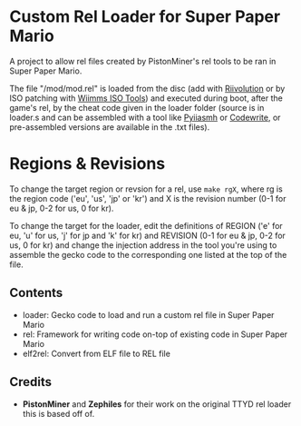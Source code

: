 # Custom Rel Loader for Super Paper Mario

A project to allow rel files created by PistonMiner's rel tools to be ran in Super Paper Mario.

The file "/mod/mod.rel" is loaded from the disc (add with [Riivolution](http://rvlution.net/wiki/Riivolution/) or by ISO patching with [Wiimms ISO Tools](https://wit.wiimm.de/)) and executed during boot, after the game's rel, by the cheat code given in the loader folder (source is in loader.s and can be assembled with a tool like [Pyiiasmh](https://github.com/JoshuaMKW/pyiiasmh) or [Codewrite](https://github.com/TheGag96/CodeWrite), or pre-assembled versions are available in the .txt files).

# Regions & Revisions

To change the target region or revsion for a rel, use `make rgX`, where rg is the region code ('eu', 'us', 'jp' or 'kr') and X is the revision number (0-1 for eu & jp, 0-2 for us, 0 for kr).

To change the target for the loader, edit the definitions of REGION ('e' for eu, 'u' for us, 'j' for jp and 'k' for kr) and REVISION (0-1 for eu & jp, 0-2 for us, 0 for kr) and change the injection address in the tool you're using to assemble the gecko code to the corresponding one listed at the top of the file.

## Contents
  * loader: Gecko code to load and run a custom rel file in Super Paper Mario
  * rel: Framework for writing code on-top of existing code in Super Paper Mario
  * elf2rel: Convert from ELF file to REL file

## Credits
  * **PistonMiner** and **Zephiles** for their work on the original TTYD rel loader this is based off of.
